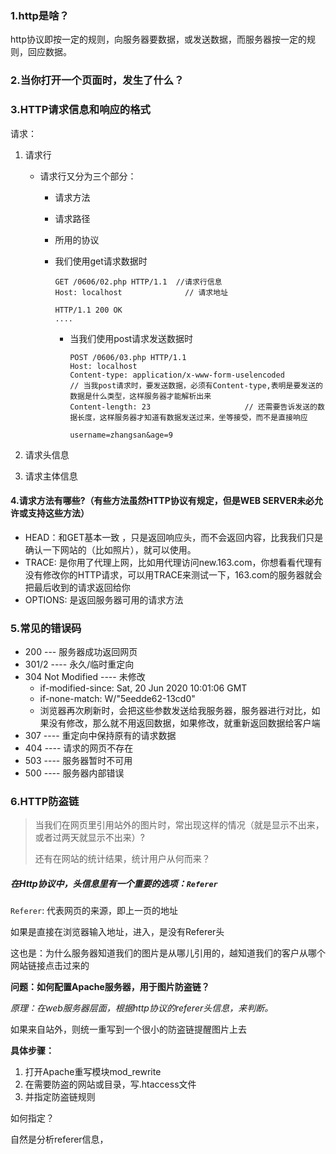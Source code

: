### 1.http是啥？

http协议即按一定的规则，向服务器要数据，或发送数据，而服务器按一定的规则，回应数据。



### 2.当你打开一个页面时，发生了什么？







### 3.HTTP请求信息和响应的格式

请求：

1. 请求行

   - 请求行又分为三个部分：

     - 请求方法

     - 请求路径

     - 所用的协议

     - 我们使用get请求数据时

       

       ```http
       GET /0606/02.php HTTP/1.1  //请求行信息
       Host: localhost				// 请求地址
       
       HTTP/1.1 200 OK
       ....
       ```

       - 当我们使用post请求发送数据时

         ```http
         POST /0606/03.php HTTP/1.1
         Host: localhost	
         Content-type: application/x-www-form-uselencoded               // 当我post请求时，要发送数据，必须有Content-type,表明是要发送的数据是什么类型，这样服务器才能解析出来
         Content-length: 23 					// 还需要告诉发送的数据长度，这样服务器才知道有数据发送过来，坐等接受，而不是直接响应
         
         username=zhangsan&age=9
         ```

         

2. 请求头信息

3. 请求主体信息



#### 4.请求方法有哪些?（有些方法虽然HTTP协议有规定，但是WEB SERVER未必允许或支持这些方法）

- HEAD：和GET基本一致 ，只是返回响应头，而不会返回内容，比我我们只是确认一下网站的（比如照片），就可以使用。
- TRACE: 是你用了代理上网，比如用代理访问new.163.com，你想看看代理有没有修改你的HTTP请求，可以用TRACE来测试一下，163.com的服务器就会把最后收到的请求返回给你
- OPTIONS: 是返回服务器可用的请求方法



### 5.常见的错误码

- 200  ---  服务器成功返回网页
- 301/2  ----  永久/临时重定向
- 304 Not Modified  ---- 未修改
  - if-modified-since: Sat, 20 Jun 2020 10:01:06 GMT
  - if-none-match: W/"5eedde62-13cd0"
  - 浏览器再次刷新时，会把这些参数发送给我服务器，服务器进行对比，如果没有修改，那么就不用返回数据，如果修改，就重新返回数据给客户端
- 307 ----  重定向中保持原有的请求数据
- 404 ----  请求的网页不存在
- 503 ----  服务器暂时不可用
- 500 ----  服务器内部错误



### 6.HTTP防盗链

> 当我们在网页里引用站外的图片时，常出现这样的情况（就是显示不出来，或者过两天就显示不出来）?
>
> 还有在网站的统计结果，统计用户从何而来？

##### 在Http协议中，头信息里有一个重要的选项：`Referer`

`Referer`: 代表网页的来源，即上一页的地址

如果是直接在浏览器输入地址，进入，是没有Referer头

这也是：为什么服务器知道我们的图片是从哪儿引用的，越知道我们的客户从哪个网站链接点击过来的

**问题：如何配置Apache服务器，用于图片防盗链？**

*原理：在web服务器层面，根据http协议的referer头信息，来判断。*

如果来自站外，则统一重写到一个很小的防盗链提醒图片上去



**具体步骤：**

1. 打开Apache重写模块mod_rewrite
2. 在需要防盗的网站或目录，写.htaccess文件
3. 并指定防盗链规则

如何指定？

自然是分析referer信息，